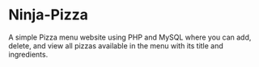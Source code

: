 # Ninja-Pizza
A simple Pizza menu website using PHP and MySQL where you can add, delete, and view all pizzas available in the menu with its title and ingredients.

